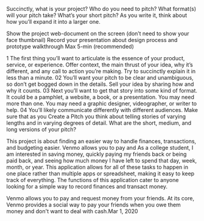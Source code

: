 Succinctly, what is your project?
Who do you need to pitch?
What format(s) will your pitch take?
What’s your short pitch? As you write it, think about how you’ll expand it into a larger one.

Show the project web-document on the screen 
	(don’t need to show your face thumbnail) 
Record your presentation about design process and prototype walkthrough
Max 5-min (recommended)

1 The first thing you’ll want to articulate is the essence of your product,
service, or experience. Offer context, the main thrust of your idea, why it’s
different, and any call to action you’re making. Try to succinctly explain it
in less than a minute.
02 You’ll want your pitch to be clear and unambiguous, so don’t get bogged
down in the details. Sell your idea by sharing how and why it counts.
03 Next you’ll want to get that story into some kind of format. It could be a
pamphlet, a website, a book, or a presentation. You may need more than
one. You may need a graphic designer, videographer, or writer to help.
04 You’ll likely communicate differently with different audiences. Make sure
that as you Create a Pitch you think about telling stories of varying lengths
and in varying degrees of detail. What are the short, medium, and long
versions of your pitch?

This project is about finding an easier way to handle finances, transactions, and budgeting easier. Venmo allows you to pay and
As a college student, I am interested in saving money, quickly paying my friends back or being paid back, and
seeing how much money I have left to spend that day, week, month, or year. This application allows for all of these tasks 
to happen in one place rather than multiple apps or spreadsheet, making it easy to keep track of everything. The functions
of this application cater to anyone looking for a simple way to record finances and transact money.



Venmo allows you to pay and request money from your friends. At its core, Venmo provides a social way to pay your 
friends when you owe them money and don't want to deal with cash.Mar 1, 2020





